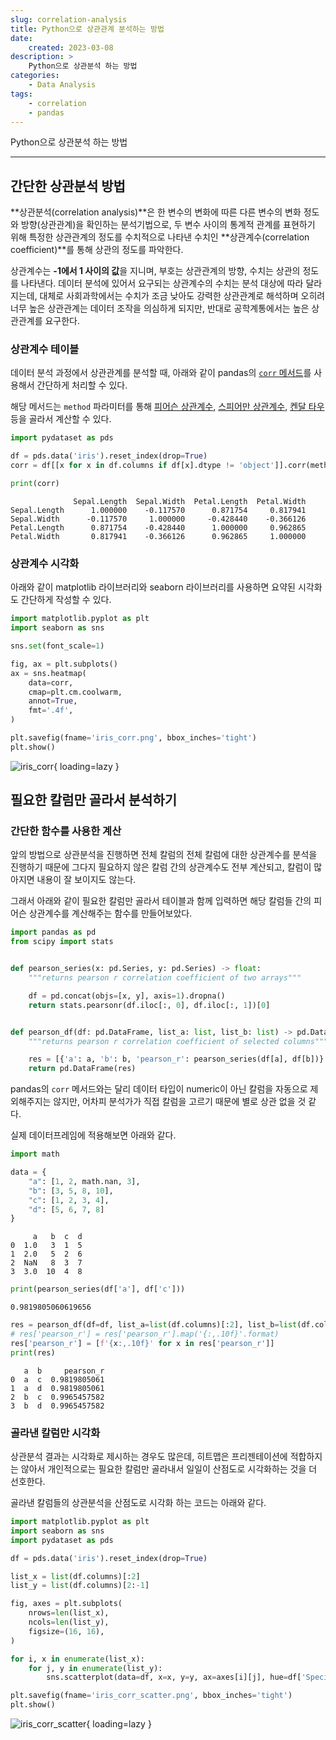 ```yaml
---
slug: correlation-analysis
title: Python으로 상관관계 분석하는 방법
date:
    created: 2023-03-08
description: >
    Python으로 상관분석 하는 방법
categories:
    - Data Analysis
tags:
    - correlation
    - pandas
---
```


Python으로 상관분석 하는 방법  

<!-- more -->

---

## 간단한 상관분석 방법

**상관분석(correlation analysis)**은 한 변수의 변화에 따른 다른 변수의 변화 정도와 방향(상관관계)을 확인하는 분석기법으로, 두 변수 사이의 통계적 관계를 표현하기 위해 특정한 상관관계의 정도를 수치적으로 나타낸 수치인 **상관계수(correlation coefficient)**를 통해 상관의 정도를 파악한다.  

상관계수는 **-1에서 1 사이의 값**을 지니며, 부호는 상관관계의 방향, 수치는 상관의 정도를 나타낸다. 데이터 분석에 있어서 요구되는 상관계수의 수치는 분석 대상에 따라 달라지는데, 대체로 사회과학에서는 수치가 조금 낮아도 강력한 상관관계로 해석하며 오히려 너무 높은 상관관계는 데이터 조작을 의심하게 되지만, 반대로 공학계통에서는 높은 상관관계를 요구한다.  

### 상관계수 테이블

데이터 분석 과정에서 상관관계를 분석할 때, 아래와 같이 pandas의 [`corr` 메서드](https://pandas.pydata.org/docs/reference/api/pandas.DataFrame.corr.html)를 사용해서 간단하게 처리할 수 있다.  

해당 메서드는 `method` 파라미터를 통해 [피어슨 상관계수](https://en.wikipedia.org/wiki/Pearson_correlation_coefficient), [스피어만 상관계수](https://en.wikipedia.org/wiki/Spearman%27s_rank_correlation_coefficient), [켄달 타우](https://en.wikipedia.org/wiki/Kendall_rank_correlation_coefficient) 등을 골라서 계산할 수 있다.  

```python
import pydataset as pds

df = pds.data('iris').reset_index(drop=True)
corr = df[[x for x in df.columns if df[x].dtype != 'object']].corr(method='pearson')

print(corr)
```
```
              Sepal.Length  Sepal.Width  Petal.Length  Petal.Width
Sepal.Length      1.000000    -0.117570      0.871754     0.817941
Sepal.Width      -0.117570     1.000000     -0.428440    -0.366126
Petal.Length      0.871754    -0.428440      1.000000     0.962865
Petal.Width       0.817941    -0.366126      0.962865     1.000000
```

### 상관계수 시각화

아래와 같이 matplotlib 라이브러리와 seaborn 라이브러리를 사용하면 요약된 시각화도 간단하게 작성할 수 있다.  

```python
import matplotlib.pyplot as plt
import seaborn as sns

sns.set(font_scale=1)

fig, ax = plt.subplots()
ax = sns.heatmap(
    data=corr,
    cmap=plt.cm.coolwarm,
    annot=True,
    fmt='.4f',
)

plt.savefig(fname='iris_corr.png', bbox_inches='tight')
plt.show()
```

![iris_corr](./img/iris_corr.png){ loading=lazy }

## 필요한 칼럼만 골라서 분석하기

### 간단한 함수를 사용한 계산

앞의 방법으로 상관분석을 진행하면 전체 칼럼의 전체 칼럼에 대한 상관계수를 분석을 진행하기 때문에 그다지 필요하지 않은 칼럼 간의 상관계수도 전부 계산되고, 칼럼이 많아지면 내용이 잘 보이지도 않는다.  

그래서 아래와 같이 필요한 칼럼만 골라서 테이블과 함께 입력하면 해당 칼럼들 간의 피어슨 상관계수를 계산해주는 함수를 만들어보았다.  

```python
import pandas as pd
from scipy import stats


def pearson_series(x: pd.Series, y: pd.Series) -> float:
    """returns pearson r correlation coefficient of two arrays"""

    df = pd.concat(objs=[x, y], axis=1).dropna()
    return stats.pearsonr(df.iloc[:, 0], df.iloc[:, 1])[0]


def pearson_df(df: pd.DataFrame, list_a: list, list_b: list) -> pd.DataFrame:
    """returns pearson r correlation coefficient of selected columns"""

    res = [{'a': a, 'b': b, 'pearson_r': pearson_series(df[a], df[b])} for a in list_a for b in list_b]
    return pd.DataFrame(res)
```

pandas의 `corr` 메서드와는 달리 데이터 타입이 numeric이 아닌 칼럼을 자동으로 제외해주지는 않지만, 어차피 분석가가 직접 칼럼을 고르기 때문에 별로 상관 없을 것 같다.  

실제 데이터프레임에 적용해보면 아래와 같다.  

```python
import math

data = {
    "a": [1, 2, math.nan, 3],
    "b": [3, 5, 8, 10],
    "c": [1, 2, 3, 4],
    "d": [5, 6, 7, 8]
}
```
```
     a   b  c  d
0  1.0   3  1  5
1  2.0   5  2  6
2  NaN   8  3  7
3  3.0  10  4  8
```

```python
print(pearson_series(df['a'], df['c']))
```
```
0.9819805060619656
```

```python
res = pearson_df(df=df, list_a=list(df.columns)[:2], list_b=list(df.columns)[2:])
# res['pearson_r'] = res['pearson_r'].map('{:,.10f}'.format)
res['pearson_r'] = [f'{x:,.10f}' for x in res['pearson_r']]
print(res)
```
```
   a  b     pearson_r
0  a  c  0.9819805061
1  a  d  0.9819805061
2  b  c  0.9965457582
3  b  d  0.9965457582
```

### 골라낸 칼럼만 시각화

상관분석 결과는 시각화로 제시하는 경우도 많은데, 히트맵은 프리젠테이션에 적합하지는 않아서 개인적으로는 필요한 칼럼만 골라내서 일일이 산점도로 시각화하는 것을 더 선호한다.  

골라낸 칼럼들의 상관분석을 산점도로 시각화 하는 코드는 아래와 같다.  

```python
import matplotlib.pyplot as plt
import seaborn as sns
import pydataset as pds

df = pds.data('iris').reset_index(drop=True)

list_x = list(df.columns)[:2]
list_y = list(df.columns)[2:-1]

fig, axes = plt.subplots(
    nrows=len(list_x),
    ncols=len(list_y),
    figsize=(16, 16),
)

for i, x in enumerate(list_x):
    for j, y in enumerate(list_y):
        sns.scatterplot(data=df, x=x, y=y, ax=axes[i][j], hue=df['Species'])

plt.savefig(fname='iris_corr_scatter.png', bbox_inches='tight')
plt.show()
```

![iris_corr_scatter](./img/iris_corr_scatter.png){ loading=lazy }
